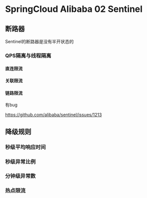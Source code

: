 # SpringCloud Alibaba 02 Sentinel 

## 断路器

Sentinel的断路器是没有半开状态的

### QPS隔离与线程隔离

#### 直连限流

#### 关联限流

#### 链路限流

有bug

https://github.com/alibaba/sentinel/issues/1213

## 降级规则

### 秒级平均响应时间

### 秒级异常比例

### 分钟级异常数

### 热点限流